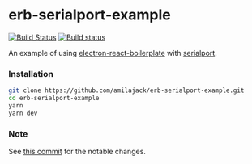 # erb-serialport-example

[![Build Status](https://travis-ci.org/amilajack/ast-metadata-inferer.svg?branch=master&maxAge=2592)](https://travis-ci.org/amilajack/ast-metadata-inferer)
[![Build status](https://ci.appveyor.com/api/projects/status/308wr1uc665qaoah/branch/master?svg=true)](https://ci.appveyor.com/project/amilajack/erb-serialport-example/branch/master)

An example of using [electron-react-boilerplate](https://github.com/chentsulin/electron-react-boilerplate) with [serialport](https://github.com/EmergingTechnologyAdvisors/node-serialport).

### Installation

```bash
git clone https://github.com/amilajack/erb-serialport-example.git
cd erb-serialport-example
yarn
yarn dev
```

### Note

See [this commit](https://github.com/amilajack/erb-serialport-example/commit/76ffc8e2b4a9c636b391bfa66ad7d197f9cd5ef7) for the notable changes.
